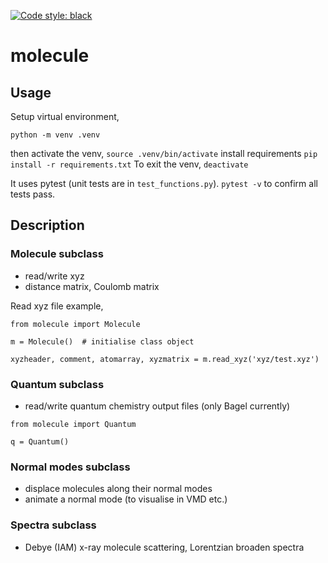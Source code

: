 [![Code style: black](https://img.shields.io/badge/code%20style-black-000000.svg)](https://github.com/psf/black)

# molecule

## Usage

Setup virtual environment,
```
python -m venv .venv
```
then activate the venv,
```source .venv/bin/activate```
install requirements
```pip install -r requirements.txt```
To exit the venv,
```deactivate```

It uses pytest (unit tests are in `test_functions.py`).
```pytest -v```
to confirm all tests pass.

## Description
### Molecule subclass
- read/write xyz
- distance matrix, Coulomb matrix

Read xyz file example,

```
from molecule import Molecule

m = Molecule()  # initialise class object

xyzheader, comment, atomarray, xyzmatrix = m.read_xyz('xyz/test.xyz')
```

### Quantum subclass
- read/write quantum chemistry output files (only Bagel currently)
```
from molecule import Quantum

q = Quantum()

```

### Normal modes subclass
- displace molecules along their normal modes
- animate a normal mode (to visualise in VMD etc.)



### Spectra subclass
- Debye (IAM) x-ray molecule scattering, Lorentzian broaden spectra 
